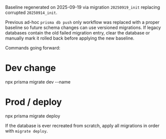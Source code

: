 Baseline regenerated on 2025-09-19 via migration `20250919_init` replacing corrupted `20250914_init`.

Previous ad-hoc `prisma db push` only workflow was replaced with a proper baseline so future schema changes can use versioned migrations. If legacy databases contain the old failed migration entry, clear the database or manually mark it rolled back before applying the new baseline.

Commands going forward:
  # Dev change
  npx prisma migrate dev --name <change>

  # Prod / deploy
  npx prisma migrate deploy

If the database is ever recreated from scratch, apply all migrations in order with `migrate deploy`.
